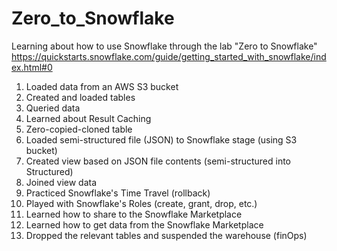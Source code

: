 # Zero_to_Snowflake
Learning about how to use Snowflake through the lab "Zero to Snowflake"
https://quickstarts.snowflake.com/guide/getting_started_with_snowflake/index.html#0

1. Loaded data from an AWS S3 bucket
2. Created and loaded tables
3. Queried data
4. Learned about Result Caching
5. Zero-copied-cloned table
6. Loaded semi-structured file (JSON) to Snowflake stage (using S3 bucket)
7. Created view based on JSON file contents (semi-structured into Structured)
8. Joined view data
9. Practiced Snowflake's Time Travel (rollback)
10. Played with Snowflake's Roles (create, grant, drop, etc.)
11. Learned how to share to the Snowflake Marketplace
12. Learned how to get data from the Snowflake Marketplace
13. Dropped the relevant tables and suspended the warehouse (finOps)
